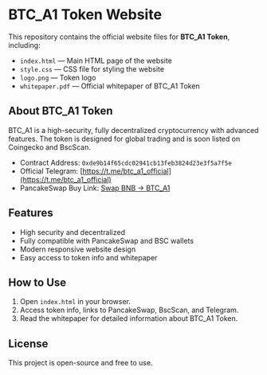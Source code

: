 # BTC_A1 Token Website

This repository contains the official website files for **BTC_A1 Token**, including:

- `index.html` — Main HTML page of the website
- `style.css` — CSS file for styling the website
- `logo.png` — Token logo
- `whitepaper.pdf` — Official whitepaper of BTC_A1 Token

## About BTC_A1 Token

BTC_A1 is a high-security, fully decentralized cryptocurrency with advanced features. The token is designed for global trading and is soon listed on Coingecko and BscScan.

- Contract Address: `0xde9b14f65cdc02941cb13feb3824d23e3f5a7f5e`
- Official Telegram: [https://t.me/btc_a1_official](https://t.me/btc_a1_official)
- PancakeSwap Buy Link: [Swap BNB → BTC_A1](https://pancakeswap.finance/swap?inputCurrency=BNB&outputCurrency=0xde9b14f65cdc02941cb13feb3824d23e3f5a7f5e)

## Features

- High security and decentralized
- Fully compatible with PancakeSwap and BSC wallets
- Modern responsive website design
- Easy access to token info and whitepaper

## How to Use

1. Open `index.html` in your browser.
2. Access token info, links to PancakeSwap, BscScan, and Telegram.
3. Read the whitepaper for detailed information about BTC_A1 Token.

## License

This project is open-source and free to use.
